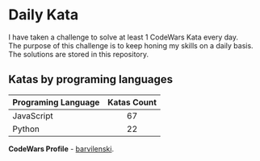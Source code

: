 # Daily Kata

I have taken a challenge to solve at least 1 CodeWars Kata every day.  
The purpose of this challenge is to keep honing my skills on a daily basis.  
The solutions are stored in this repository.

## Katas by programing languages

| Programing Language | Katas Count |
| ------------------- | :---------: |
| JavaScript          |          67 |
| Python              |          22 |


**CodeWars Profile** - [barvilenski](https://www.codewars.com/users/vbarv24).
